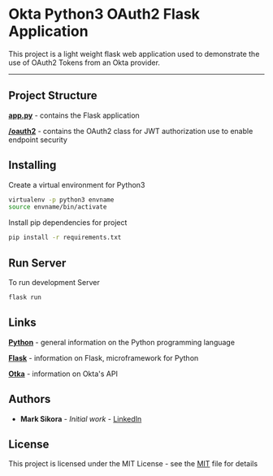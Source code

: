 # Okta Python3 OAuth2 Flask Application

This project is a light weight flask web application used to demonstrate the use of OAuth2 Tokens
from an Okta provider.

---

## Project Structure

**[app.py](app.py)** - contains the Flask application

**[/oauth2](./oauth2/oauth2.py)** - contains the OAuth2 class for JWT authorization use to enable endpoint security

## Installing

Create a virtual environment for Python3

```bash
virtualenv -p python3 envname
source envname/bin/activate
```

Install pip dependencies for project

```bash
pip install -r requirements.txt
```

## Run Server

To run development Server

```bash
flask run
```

## Links

**[Python](https://www.python.org/)** - general information on the Python programming language

**[Flask](http://flask.pocoo.org/)** - information on Flask, microframework for Python

**[Otka](https://developer.okta.com/docs/api/resources/oidc#keys)** - information on Okta's API

## Authors

* **Mark Sikora** - *Initial work* - [LinkedIn](https://www.linkedin.com/in/mark-m-sikora/)

## License

This project is licensed under the MIT License - see the [MIT](https://opensource.org/licenses/MIT) file for details
